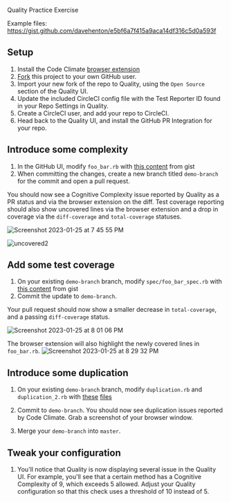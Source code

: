 Quality Practice Exercise


Example files: https://gist.github.com/davehenton/e5bf6a7f415a9aca14df316c5d0a593f

## Setup

1. Install the Code Climate [browser extension](https://codeclimate.com/browser-extension)
2. [Fork](https://github.com/davehenton/quality-example) this project to your own GitHub user. 
3. Import your new fork of the repo to Quality, using the `Open Source` section of the Quality UI.
4. Update the included CircleCI config file with the Test Reporter ID found in your Repo Settings in Quality.
5. Create a CircleCI user, and add your repo to CircleCI. 
6. Head back to the Quality UI, and install the GitHub PR Integration for your repo. 



## Introduce some complexity

1. In the GitHub UI, modify `foo_bar.rb` with [this content](https://gist.github.com/davehenton/e5bf6a7f415a9aca14df316c5d0a593f#file-foo_bar-rb) from gist
2. When committing the changes, create a new branch titled `demo-branch` for the commit and open a pull request. 

You should now see a Cognitive Complexity issue reported by Quality as a PR status
and via the browser extension on the diff. Test coverage reporting should also show
uncovered lines via the browser extension and a drop in coverage via the `diff-coverage` and `total-coverage` statuses. 

![Screenshot 2023-01-25 at 7 45 55 PM](https://user-images.githubusercontent.com/18341459/214743756-2335f16e-794c-4456-9483-3fc45900e6c6.png)

![uncovered2](https://user-images.githubusercontent.com/18341459/214745680-0439f858-6cfc-4976-879e-3370d64ac1e3.jpg)




## Add some test coverage

1. On your existing `demo-branch` branch, modify `spec/foo_bar_spec.rb` with [this content](https://gist.github.com/davehenton/e5bf6a7f415a9aca14df316c5d0a593f#file-foo_bar_spec-rb) from gist
2. Commit the update to `demo-branch`. 

Your pull request should now show a smaller decrease in `total-coverage`, and a passing `diff-coverage` status.

![Screenshot 2023-01-25 at 8 01 06 PM](https://user-images.githubusercontent.com/18341459/214744436-02029cbe-4e09-484a-867b-7bfded32282b.png)

The browser extension will also highlight the newly covered lines in `foo_bar.rb`. 
![Screenshot 2023-01-25 at 8 29 32 PM](https://user-images.githubusercontent.com/18341459/214745367-1630cd55-37c7-4b4a-888b-64b1bae5e079.png)


## Introduce some duplication

1. On your existing `demo-branch` branch, modify `duplication.rb` and `duplication_2.rb` with [these](https://gist.github.com/davehenton/e5bf6a7f415a9aca14df316c5d0a593f#file-duplication-rb) [files](https://gist.github.com/davehenton/e5bf6a7f415a9aca14df316c5d0a593f#file-duplication_2-rb)

2. Commit to `demo-branch`. You should now see duplication issues reported by Code Climate. Grab a screenshot of your browser window. 

3. Merge your `demo-branch` into `master`.

## Tweak your configuration

1. You'll notice that Quality is now displaying several issue in the Quality UI. For example, you'll see that a certain method has a Cognitive Complexity of 9, which exceeds 5 allowed. Adjust your Quality configuration so that this check uses a threshold of 10 instead of 5.  

